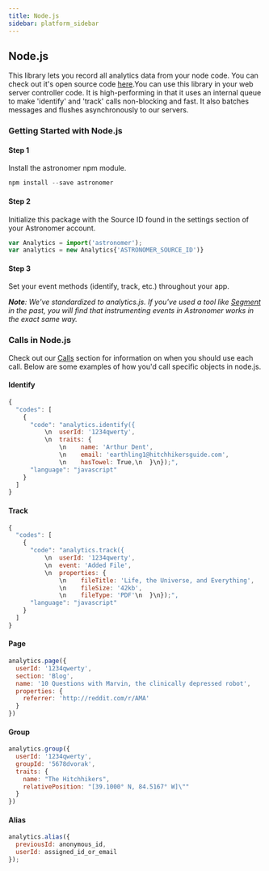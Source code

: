 ```yaml
---
title: Node.js
sidebar: platform_sidebar
---
```


## Node.js

This library lets you record all analytics data from your node code. You can check out it's open source code [here](https://github.com/segmentio/analytics-node).You can use this library in your web server controller code. It is high-performing in that it uses an internal queue to make 'identify' and 'track' calls non-blocking and fast. It also batches messages and flushes asynchronously to our servers.

### Getting Started with Node.js

#### Step 1
Install the astronomer npm module.

```js
npm install --save astronomer
```

#### Step 2
Initialize this package with the Source ID found in the settings section of your Astronomer account.

```js
var Analytics = import('astronomer');
var analytics = new Analytics{'ASTRONOMER_SOURCE_ID')}
```

#### Step 3

Set your event methods (identify, track, etc.) throughout your app.

***Note**: We've standardized to analytics.js. If you've used a tool like [Segment](https://segment.com/) in the past, you will find that instrumenting events in Astronomer works in the exact same way.*

### Calls in Node.js

Check out our [Calls](../calls.md) section for information on when you should use each call. Below are some examples of how you'd call specific objects in node.js.

#### Identify

```js
{
  "codes": [
    {
      "code": "analytics.identify({
          \n  userId: '1234qwerty',
          \n  traits: {
              \n    name: 'Arthur Dent',
              \n    email: 'earthling1@hitchhikersguide.com',
              \n    hasTowel: True,\n  }\n});",
      "language": "javascript"
    }
  ]
}
```

#### Track

```js
{
  "codes": [
    {
      "code": "analytics.track({
          \n  userId: '1234qwerty',
          \n  event: 'Added File',
          \n  properties: {
              \n    fileTitle: 'Life, the Universe, and Everything',
              \n    fileSize: '42kb',
              \n    fileType: 'PDF'\n  }\n});",
      "language": "javascript"
    }
  ]
}
```

#### Page

```js
analytics.page({
  userId: '1234qwerty',
  section: 'Blog',
  name: '10 Questions with Marvin, the clinically depressed robot',
  properties: {
    referrer: 'http://reddit.com/r/AMA'
  }
})
```

#### Group

```js
analytics.group({
  userId: '1234qwerty',
  groupId: '5678dvorak',
  traits: {
    name: "The Hitchhikers",
    relativePosition: "[39.1000° N, 84.5167° W]\""
  }
})
```

#### Alias

```js
analytics.alias({
  previousId: anonymous_id,
  userId: assigned_id_or_email
});
```
